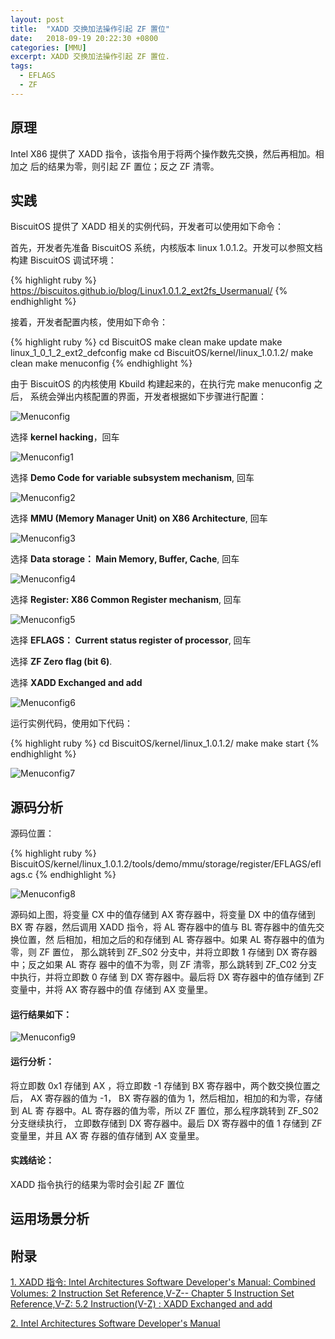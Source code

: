 ```yaml
---
layout: post
title:  "XADD 交换加法操作引起 ZF 置位"
date:   2018-09-19 20:22:30 +0800
categories: [MMU]
excerpt: XADD 交换加法操作引起 ZF 置位.
tags:
  - EFLAGS
  - ZF
---
```


## 原理

Intel X86 提供了 XADD 指令，该指令用于将两个操作数先交换，然后再相加。相加之
后的结果为零，则引起 ZF 置位；反之 ZF 清零。

## 实践

BiscuitOS 提供了 XADD 相关的实例代码，开发者可以使用如下命令：

首先，开发者先准备 BiscuitOS 系统，内核版本 linux 1.0.1.2。开发可以参照文档
构建 BiscuitOS 调试环境：

{% highlight ruby %}
https://biscuitos.github.io/blog/Linux1.0.1.2_ext2fs_Usermanual/
{% endhighlight %}


接着，开发者配置内核，使用如下命令：

{% highlight ruby %}
cd BiscuitOS
make clean
make update
make linux_1_0_1_2_ext2_defconfig
make
cd BiscuitOS/kernel/linux_1.0.1.2/
make clean
make menuconfig
{% endhighlight %}

由于 BiscuitOS 的内核使用 Kbuild 构建起来的，在执行完 make menuconfig 之后，
系统会弹出内核配置的界面，开发者根据如下步骤进行配置：

![Menuconfig](https://raw.githubusercontent.com/EmulateSpace/PictureSet/master/BiscuitOS/kernel/MMU000003.png)

选择 **kernel hacking**，回车

![Menuconfig1](https://raw.githubusercontent.com/EmulateSpace/PictureSet/master/BiscuitOS/kernel/MMU000004.png)

选择 **Demo Code for variable subsystem mechanism**, 回车

![Menuconfig2](https://raw.githubusercontent.com/EmulateSpace/PictureSet/master/BiscuitOS/kernel/MMU000005.png)

选择 **MMU (Memory Manager Unit) on X86 Architecture**, 回车

![Menuconfig3](https://raw.githubusercontent.com/EmulateSpace/PictureSet/master/BiscuitOS/kernel/MMU000006.png)

选择 **Data storage： Main  Memory, Buffer, Cache**, 回车

![Menuconfig4](https://raw.githubusercontent.com/EmulateSpace/PictureSet/master/BiscuitOS/kernel/MMU000007.png)

选择 **Register: X86 Common Register mechanism**, 回车

![Menuconfig5](https://raw.githubusercontent.com/EmulateSpace/PictureSet/master/BiscuitOS/kernel/MMU000008.png)

选择 **EFLAGS： Current status register of processor**, 回车

选择 **ZF Zero flag (bit 6)**.

选择 **XADD   Exchanged and add**

![Menuconfig6](https://raw.githubusercontent.com/EmulateSpace/PictureSet/master/BiscuitOS/kernel/MMU000346.png)

运行实例代码，使用如下代码：

{% highlight ruby %}
cd BiscuitOS/kernel/linux_1.0.1.2/
make 
make start
{% endhighlight %}

![Menuconfig7](https://raw.githubusercontent.com/EmulateSpace/PictureSet/master/BiscuitOS/kernel/MMU000347.png)

## 源码分析

源码位置：

{% highlight ruby %}
BiscuitOS/kernel/linux_1.0.1.2/tools/demo/mmu/storage/register/EFLAGS/eflags.c
{% endhighlight %}

![Menuconfig8](https://raw.githubusercontent.com/EmulateSpace/PictureSet/master/BiscuitOS/kernel/MMU000348.png)

源码如上图，将变量 CX 中的值存储到 AX 寄存器中，将变量 DX 中的值存储到 BX 寄
存器，然后调用 XADD 指令，将 AL 寄存器中的值与 BL 寄存器中的值先交换位置，然
后相加，相加之后的和存储到 AL 寄存器中。如果 AL 寄存器中的值为零，则 ZF 置位，
那么跳转到 ZF_S02 分支中，并将立即数 1 存储到 DX 寄存器中；反之如果 AL 寄存
器中的值不为零，则 ZF 清零，那么跳转到 ZF_C02 分支中执行，并将立即数 0 存储
到 DX 寄存器中。最后将 DX 寄存器中的值存储到 ZF 变量中，并将 AX 寄存器中的值
存储到 AX 变量里。

#### 运行结果如下：

![Menuconfig9](https://raw.githubusercontent.com/EmulateSpace/PictureSet/master/BiscuitOS/kernel/MMU000349.png)

#### 运行分析：

将立即数 0x1 存储到 AX ，将立即数 -1 存储到 BX 寄存器中，两个数交换位置之后，
AX 寄存器的值为 -1， BX 寄存器的值为 1，然后相加，相加的和为零，存储到 AL 寄
存器中。AL 寄存器的值为零，所以 ZF 置位，那么程序跳转到 ZF_S02 分支继续执行，
立即数存储到 DX 寄存器中。最后 DX 寄存器中的值 1 存储到 ZF 变量里，并且 AX 寄
存器的值存储到 AX 变量里。

#### 实践结论：

XADD 指令执行的结果为零时会引起 ZF 置位

## 运用场景分析

## 附录

[1. XADD 指令: Intel Architectures Software Developer's Manual: Combined Volumes: 2 Instruction Set Reference,V-Z-- Chapter 5 Instruction Set Reference,V-Z: 5.2 Instruction(V-Z) : XADD  Exchanged and add](https://software.intel.com/en-us/articles/intel-sdm)

[2. Intel Architectures Software Developer's Manual](https://github.com/BiscuitOS/Documentation/blob/master/Datasheet/Intel-IA32_DevelopmentManual.pdf)
